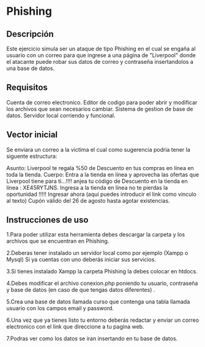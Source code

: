 # Phishing
  ## Descripción
   Este ejercicio simula ser un ataque de tipo Phishing en el cual se engaña al usuario con un correo para que ingrese a una página de "Liverpool" donde el atacante puede         robar sus datos de correo y contraseña insertandolos a una base de datos.
  ## Requisitos
   Cuenta de correo electronico.
   Editor de codigo para poder abrir y modificar los archivos que sean necesarios cambiar.
   Sistema de gestion de base de datos.
   Servidor local corriendo y funcional.
 ## Vector inicial
   Se enviara un correo a la victima el cual como sugerencia podria tener la siguente estructura:
   
   Asunto: Liverpool te regala %50 de Descuento en tus compras en línea en toda la tienda.
   Cuerpo:
   Entra a la tienda en línea y aprovecha las ofertas que Liverpool tiene para ti...!!!! 
   anjea tu código de Descuento en la tienda en línea : XE45RYTJNS.
   Ingresa a la tienda en línea no te pierdas la oportunidad !!!!! Ingresar ahora (aquí puedes introducir el link como vinculo al texto)
   Cupón válido del 26 de agosto hasta agotar existencias.
 
 ## Instrucciones de uso 

  1.Para poder utilizar esta herramienta debes descargar la carpeta y los archivos que se encuentran en Phishing.
  
  2.Deberas tener instalado un servidor local como por ejemplo (Xampp o Mysql) Si ya cuentas con uno deberás iniciar sus servicios.
  
  3.Si tienes instalado Xampp la carpeta Phishing la debes colocar en htdocs.
  
  4.Debes modificar el archivo conexion.php poniendo tu usuario, contraseña y base de datos (en caso de que tengas datos diferentes) . 
  
  5.Crea una base de datos llamada curso que contenga una tabla llamada usuario con los campos email y password. 
 
  6.Una vez que ya tienes listo tu entorno deberás redactar y enviar un correo electronico con el link que direccione a tu pagina web.
 
  7.Podras ver como los datos se iran insertando en tu base de datos.
  
 
